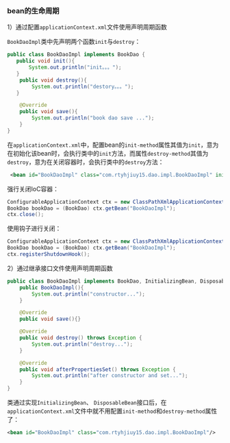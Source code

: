 ### bean的生命周期

1）通过配置`applicationContext.xml`文件使用声明周期函数

`BookDaoImpl`类中先声明两个函数`init`与`destroy`：

```java
public class BookDaoImpl implements BookDao {
   public void init(){
       System.out.println("init。。。");
   }
    public void destroy(){
        System.out.println("destory。。。");
   }

    @Override
    public void save(){
        System.out.println("book dao save ...");
    }
}
```

在`applicationContext.xml`中，配置bean的`init-method`属性其值为`init`，意为在初始化该bean时，会执行类中的`init`方法，而属性`destroy-method`其值为`destroy`，意为在关闭容器时，会执行类中的`destroy`方法：

```xml
 <bean id="BookDaoImpl" class="com.rtyhjiuy15.dao.impl.BookDaoImpl" init-method="init" destroy-method="destroy"/>
```

强行关闭IoC容器：

```java
ConfigurableApplicationContext ctx = new ClassPathXmlApplicationContext("applicationContext.xml");
BookDao bookDao = (BookDao) ctx.getBean("BookDaoImpl");
ctx.close();
```

使用钩子进行关闭：

```java
ConfigurableApplicationContext ctx = new ClassPathXmlApplicationContext("applicationContext.xml");
BookDao bookDao = (BookDao) ctx.getBean("BookDaoImpl");
ctx.registerShutdownHook();
```

2）通过继承接口文件使用声明周期函数

```java
public class BookDaoImpl implements BookDao, InitializingBean, DisposableBean {
    public BookDaoImpl(){
        System.out.println("constructor...");
    }

    @Override
    public void save(){}

    @Override
    public void destroy() throws Exception {
        System.out.println("destroy...");
    }

    @Override
    public void afterPropertiesSet() throws Exception {
        System.out.println("after constructor and set...");
    }
}
```

类通过实现`InitializingBean`、 `DisposableBean`接口后，在`applicationContext.xml`文件中就不用配置`init-method`和`destroy-method`属性了：

```xml
<bean id="BookDaoImpl" class="com.rtyhjiuy15.dao.impl.BookDaoImpl"/>
```

